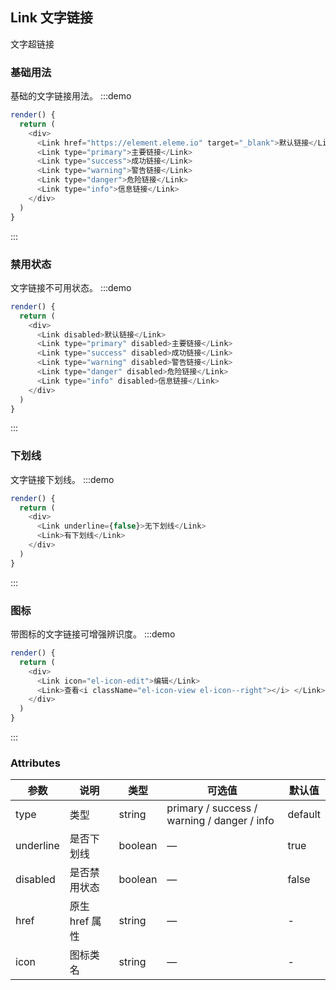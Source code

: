 ## Link 文字链接

文字超链接

### 基础用法
基础的文字链接用法。
:::demo

```js
render() {
  return (
    <div>
      <Link href="https://element.eleme.io" target="_blank">默认链接</Link>
      <Link type="primary">主要链接</Link>
      <Link type="success">成功链接</Link>
      <Link type="warning">警告链接</Link>
      <Link type="danger">危险链接</Link>
      <Link type="info">信息链接</Link>
    </div>
  )
}
```
:::

### 禁用状态
文字链接不可用状态。
:::demo

```js
render() {
  return (
    <div>
      <Link disabled>默认链接</Link>
      <Link type="primary" disabled>主要链接</Link>
      <Link type="success" disabled>成功链接</Link>
      <Link type="warning" disabled>警告链接</Link>
      <Link type="danger" disabled>危险链接</Link>
      <Link type="info" disabled>信息链接</Link>
    </div>
  )
}
```
:::

### 下划线
文字链接下划线。
:::demo

```js
render() {
  return (
    <div>
      <Link underline={false}>无下划线</Link>
      <Link>有下划线</Link>
    </div>
  )
}
```
:::

### 图标

带图标的文字链接可增强辨识度。
:::demo
```js
render() {
  return (
    <div>
      <Link icon="el-icon-edit">编辑</Link>
      <Link>查看<i className="el-icon-view el-icon--right"></i> </Link>
    </div>
  )
}
```
:::

### Attributes

| 参数           | 说明                           | 类型      | 可选值                               | 默认值  |
| -------------- | ------------------------------ | --------- | ------------------------------------ | ------- |
| type           | 类型                   | string  | primary / success / warning / danger / info | default |
| underline      | 是否下划线                         | boolean | —                                    | true    |
| disabled       | 是否禁用状态                       | boolean | —                                    | false   |
| href           | 原生 href 属性                     | string  | —                                    | -       |
| icon           | 图标类名                       | string  | —                                    | -       |
